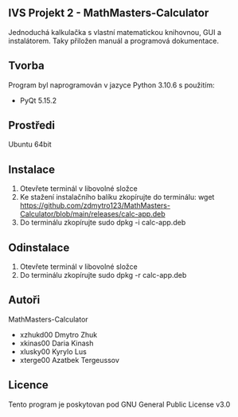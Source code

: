 IVS Projekt 2 - MathMasters-Calculator
---------

Jednoduchá kalkulačka s vlastní matematickou knihovnou, GUI a instalátorem. Taky přiložen manuál a programová dokumentace.


Tvorba
------
Program byl naprogramován v jazyce Python 3.10.6 s použitím:
- PyQt 5.15.2


Prostředi
---------

Ubuntu 64bit

Instalace
-----------------------
1.	Otevřete terminál v libovolné složce
2.	Ke stažení instalačního balíku zkopírujte do terminálu:
wget https://github.com/zdmytro123/MathMasters-Calculator/blob/main/releases/calc-app.deb
3.	Do terminálu zkopírujte sudo dpkg -i calc-app.deb

Odinstalace
-----------
1.	Otevřete terminál v libovolné složce
2.	Do terminálu zkopírujte sudo dpkg -r calc-app.deb

Autoři
------

MathMasters-Calculator
- xzhukd00 Dmytro Zhuk 
- xkinas00 Daria Kinash
- xlusky00 Kyrylo Lus 
- xterge00 Azatbek Tergeussov 


Licence
-------

Tento program je poskytovan pod GNU General Public License v3.0
